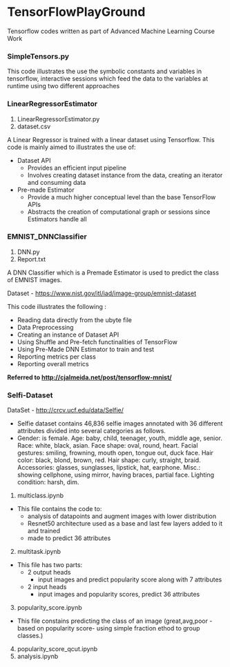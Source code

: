 # TensorFlowPlayGround
Tensorflow codes written as part of Advanced Machine Learning Course Work

### SimpleTensors.py

This code illustrates the use the symbolic constants and variables in tensorflow, 
interactive sessions which feed the data to the variables at runtime using two different approaches

### LinearRegressorEstimator
1. LinearRegressorEstimator.py
2. dataset.csv

A Linear Regressor is trained with a linear dataset using Tensorflow.
This code is mainly aimed to illustrates the use of:
- Dataset API
  - Provides an efficient input pipeline
  - Involves creating dataset instance from the data, creating an iterator and consuming data
- Pre-made Estimator
  - Provide a much higher conceptual level than the base TensorFlow APIs
  - Abstracts the creation of computational graph or sessions since Estimators handle all 

### EMNIST_DNNClassifier
1. DNN.py
2. Report.txt

A DNN Classifier which is a Premade Estimator is used to predict the class of EMNIST images.

Dataset - https://www.nist.gov/itl/iad/image-group/emnist-dataset

This code illustrates the following :
- Reading data directly from the ubyte file
- Data Preprocessing
- Creating an instance of Dataset API
- Using Shuffle and Pre-fetch functinalities of TensorFlow
- Using Pre-Made DNN Estimator to train and test
- Reporting metrics per class
- Reporting overall metrics

**Referred to http://cjalmeida.net/post/tensorflow-mnist/**

### Selfi-Dataset
DataSet - http://crcv.ucf.edu/data/Selfie/
- Selfie dataset contains 46,836 selfie images annotated with 36 different attributes divided into several categories as follows. 
- Gender: is female. Age: baby, child, teenager, youth, middle age, senior. Race: white, black, asian. Face shape: oval, round, heart. Facial gestures: smiling, frowning, mouth open, tongue out, duck face. Hair color: black, blond, brown, red. Hair shape: curly, straight, braid. Accessories: glasses, sunglasses, lipstick, hat, earphone. Misc.: showing cellphone, using mirror, having braces, partial face. Lighting condition: harsh, dim. 
1. multiclass.ipynb
  - This file contains the code to:
    - analysis of datapoints and augment images with lower distribution
    - Resnet50 architecture used as a base and last few layers added to it and trained
    - made to predict 36 attributes
2. multitask.ipynb
  - This file has two parts:
    - 2 output heads
      - input images and predict popularity score along with 7 attributes 
    - 2 input heads
      - input images and popularity scores, predict 36 attributes
   
    
3. popularity_score.ipynb
  - This file constains predicting the class of an image (great,avg,poor - based on popularity score- using simple fraction ethod to group classes.)  
4. popularity_score_qcut.ipynb
5. analysis.ipynb


